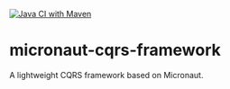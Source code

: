 [![Java CI with Maven](https://github.com/willemsst/micronaut-cqrs-framework/actions/workflows/maven.yml/badge.svg)](https://github.com/willemsst/micronaut-cqrs-framework/actions/workflows/maven.yml)
# micronaut-cqrs-framework
A lightweight CQRS framework based on Micronaut.
